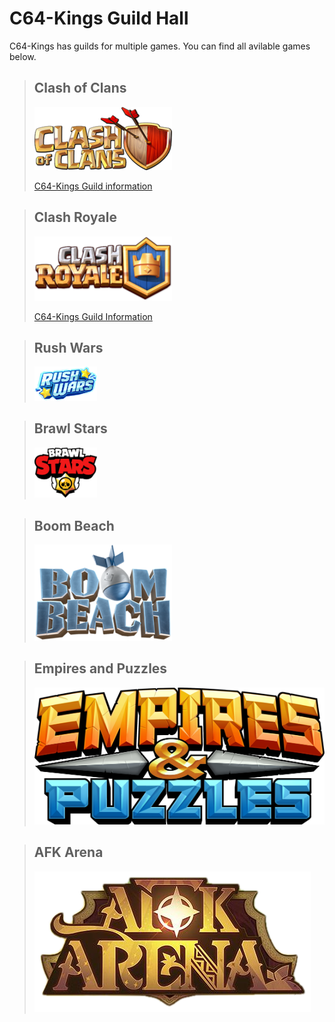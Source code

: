 # C64-Kings Guild Hall
C64-Kings has guilds for multiple games. You can find all avilable games below.

>## Clash of Clans
>![Clash of Clans Logo](Clash_of_Clans_Logo.png)
>
>[C64-Kings Guild information](https://clashofclans.com/clans/search/#clanTag=YPY8PGU)

>## Clash Royale
>![Clash Royale Logo](Clash_Royale_game_logo.png)
>
>[C64-Kings Guild Information](https://statsroyale.com/clan/C8V8LV)

>## Rush Wars
><img src="oc0AR39.png" alt="Rush Wars Logo" width="100"/>

>## Brawl Stars
><img src="220px-Brawl_Stars_logo.png" alt="Brawl Stars Logo" width="100"/>

>## Boom Beach
>![Boom Beach Logo](Boom_Beach_logo.png)

>## Empires and Puzzles
>![Empires and Puzzles Logo](3897648_Empires_&_Puzzles_Logos.jpg)

>## AFK Arena
>![AFK Arena Logo](1_bfbzjuls4fyfjtshe6qfoa.png)
